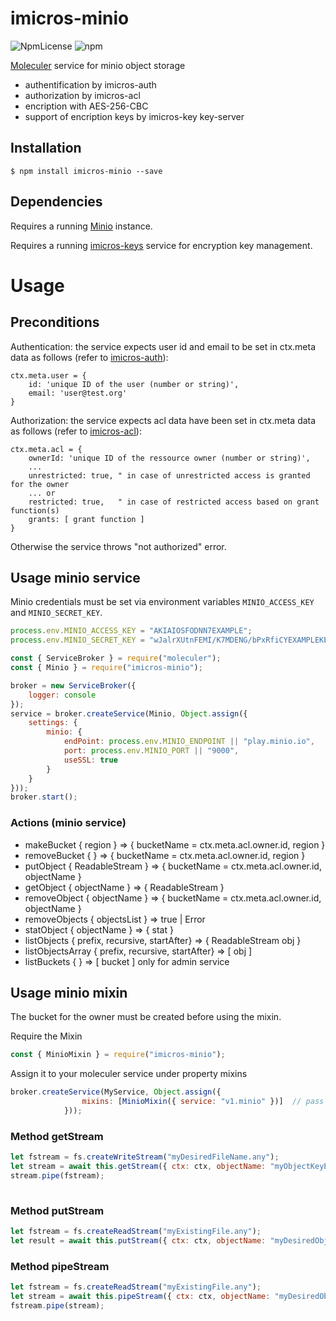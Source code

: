 # imicros-minio
![NpmLicense](https://img.shields.io/npm/l/imicros-minio.svg)
![npm](https://img.shields.io/npm/v/imicros-minio.svg)

[Moleculer](https://github.com/moleculerjs/moleculer) service for minio object storage
- authentification by imicros-auth
- authorization by imicros-acl
- encription with AES-256-CBC
- support of encription keys by imicros-key key-server

## Installation
```
$ npm install imicros-minio --save
```
## Dependencies
Requires a running [Minio](https://min.io/) instance.

Requires a running [imicros-keys](https://github.com/al66/imicros-keys) service for encryption key management.

# Usage
## Preconditions
Authentication: the service expects user id and email to be set in ctx.meta data as follows (refer to [imicros-auth](https://github.com/al66/imicros-auth)):
```
ctx.meta.user = {
    id: 'unique ID of the user (number or string)',
    email: 'user@test.org'
}
```
Authorization: the service expects acl data have been set in ctx.meta data as follows (refer to [imicros-acl](https://github.com/al66/imicros-acl)):
```
ctx.meta.acl = {
    ownerId: 'unique ID of the ressource owner (number or string)',
    ... 
    unrestricted: true, " in case of unrestricted access is granted for the owner
    ... or
    restricted: true,   " in case of restricted access based on grant function(s) 
    grants: [ grant function ]
}
```
Otherwise the service throws "not authorized" error.

## Usage minio service
Minio credentials must be set via environment variables <code>MINIO_ACCESS_KEY</code> and <code>MINIO_SECRET_KEY</code>.
```js
process.env.MINIO_ACCESS_KEY = "AKIAIOSFODNN7EXAMPLE";
process.env.MINIO_SECRET_KEY = "wJalrXUtnFEMI/K7MDENG/bPxRfiCYEXAMPLEKEY";
```
```js
const { ServiceBroker } = require("moleculer");
const { Minio } = require("imicros-minio");

broker = new ServiceBroker({
    logger: console
});
service = broker.createService(Minio, Object.assign({ 
    settings: { 
        minio: {
            endPoint: process.env.MINIO_ENDPOINT || "play.minio.io",
            port: process.env.MINIO_PORT || "9000",
            useSSL: true
        }
    } 
}));
broker.start();

```
### Actions (minio service)
- makeBucket { region } => { bucketName = ctx.meta.acl.owner.id, region }
- removeBucket { } => { bucketName = ctx.meta.acl.owner.id, region }
- putObject { ReadableStream } => { bucketName = ctx.meta.acl.owner.id, objectName }
- getObject { objectName } => { ReadableStream }
- removeObject { objectName } => { bucketName = ctx.meta.acl.owner.id, objectName }
- removeObjects { objectsList } => true | Error
- statObject { objectName } => { stat }
- listObjects { prefix, recursive, startAfter} => { ReadableStream obj }
- listObjectsArray { prefix, recursive, startAfter} => [ obj ]
- listBuckets { } => [ bucket ]    only for admin service

## Usage minio mixin
The bucket for the owner must be created before using the mixin.

Require the Mixin
```js
const { MinioMixin } = require("imicros-minio");
```
Assign it to your moleculer service under property mixins
```js
broker.createService(MyService, Object.assign({ 
                mixins: [MinioMixin({ service: "v1.minio" })]  // pass the name of the running minio service
            }));
```
### Method getStream
```js 
let fstream = fs.createWriteStream("myDesiredFileName.any");
let stream = await this.getStream({ ctx: ctx, objectName: "myObjectKeyExistingInMinio" });
stream.pipe(fstream);
 
```
### Method putStream
```js 
let fstream = fs.createReadStream("myExistingFile.any");
let result = await this.putStream({ ctx: ctx, objectName: "myDesiredObjectKeyInMinio", stream: fstream });
```
### Method pipeStream
```js 
let fstream = fs.createReadStream("myExistingFile.any");
let stream = await this.pipeStream({ ctx: ctx, objectName: "myDesiredObjectKeyInMinio" });  // get writable stream
fstream.pipe(stream);
```